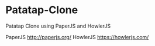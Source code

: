 # Patatap-Clone
Patatap Clone using PaperJS and HowlerJS

PaperJS http://paperjs.org/
HowlerJS https://howlerjs.com/
